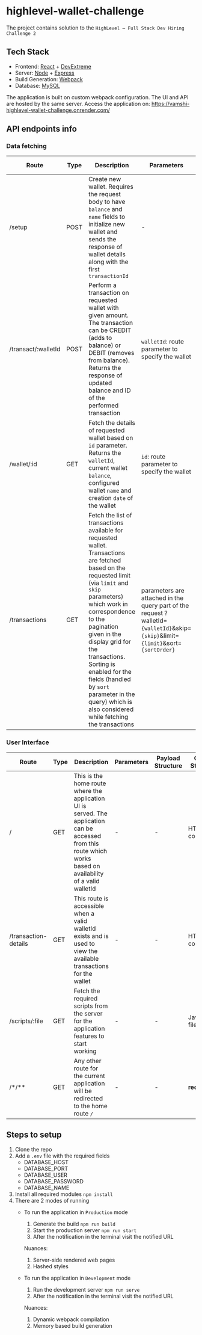 # highlevel-wallet-challenge

The project contains solution to the `HighLevel – Full Stack Dev Hiring Challenge 2`

## Tech Stack
- Frontend: [React](https://react.dev/) + [DevExtreme](https://js.devexpress.com/Documentation/Guide/React_Components/DevExtreme_React_Components/)
- Server: [Node](https://nodejs.org/en/) + [Express](https://expressjs.com/)
- Build Generation: [Webpack](https://webpack.js.org/)
- Database: [MySQL](https://www.mysql.com/)

The application is built on custom webpack configuration. The UI and API are hosted by the same server.
Access the application on: https://vamshi-highlevel-wallet-challenge.onrender.com/

## API endpoints info
### Data fetching
Route | Type | Description | Parameters | Payload Structure | Output Structure |
----- | ---- | ----------- | ---------- | ----------------- | ---------------- |
/setup | POST | Create new wallet. Requires the request body to have `balance` and `name` fields to initialize new wallet and sends the response of wallet details along with the first `transactionId` | - | { balance, name } | { id, balance, transactionId, name, date}
/transact/:walletId | POST | Perform a transaction on requested wallet with given amount. The transaction can be CREDIT (adds to balance) or DEBIT (removes from balance). Returns the response of updated balance and ID of the performed transaction | `walletId`: route parameter to specify the wallet | { amount, description } | { balance, transactionId }
/wallet/:id | GET | Fetch the details of requested wallet based on `id` parameter. Returns the `walletId`, current wallet `balance`, configured wallet `name` and creation `date` of the wallet | `id`: route parameter to specify the wallet | - | { id, balance, name , date } |
/transactions | GET | Fetch the list of transactions available for requested wallet. Transactions are fetched based on the requested limit (via `limit` and `skip` parameters) which work in correspondence to the pagination given in the display grid for the transactions. Sorting is enabled for the fields (handled by `sort` parameter in the query) which is also considered while fetching the transactions | parameters are attached in the query part of the request  ?walletId=`{walletId}`&skip=`{skip}`&limit=`{limit}`&sort=`{sortOrder}` | - | { id, walletId, amount, balance, description, date, type } |

### User Interface
Route | Type | Description | Parameters | Payload Structure | Output Structure |
----- | ---- | ----------- | ---------- | ----------------- | ---------------- |
/ | GET | This is the home route where the application UI is served. The application can be accessed from this route which works based on availability of a valid walletId | - | - | HTML content |
/transaction-details | GET | This route is accessible when a valid walletId exists and is used to view the available transactions for the wallet | - | - | HTML content |
/scripts/:file | GET | Fetch the required scripts from the server for the application features to start working | - | - | JavaScript file |
/*/** | GET | Any other route for the current application will be redirected to the home route `/` | - | - | **redirection** |

## Steps to setup
1. Clone the repo
2. Add a `.env` file with the required fields
    - DATABASE_HOST
    - DATABASE_PORT
    - DATABASE_USER
    - DATABASE_PASSWORD
    - DATABASE_NAME
3. Install all required modules `npm install`
4. There are 2 modes of running
    - To run the application in `Production` mode
        1. Generate the build `npm run build`
        2. Start the production server `npm run start`
        3. After the notification in the terminal visit the notified URL

        Nuances:
        1. Server-side rendered web pages
        2. Hashed styles

    - To run the application in `Development` mode
        1. Run the development server `npm run serve`
        2. After the notification in the terminal visit the notified URL

        Nuances:
        1. Dynamic webpack compilation
        2. Memory based build generation

